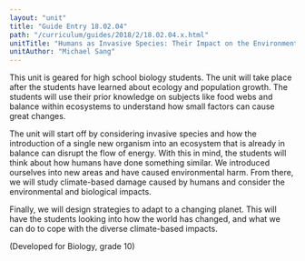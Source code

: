 ```yaml
---
layout: "unit"
title: "Guide Entry 18.02.04"
path: "/curriculum/guides/2018/2/18.02.04.x.html"
unitTitle: "Humans as Invasive Species: Their Impact on the Environment and Adaptations to Live with the Changes to our Climate"
unitAuthor: "Michael Sang"
---
```

<main>
 <p>
  This unit is geared for high school biology students. The unit will take place after the students have learned about ecology and population growth. The students will use their prior knowledge on subjects like food webs and balance within ecosystems to understand how small factors can cause great changes.
 </p>
 <p>
  The unit will start off by considering invasive species and how the introduction of a single new organism into an ecosystem that is already in balance can disrupt the flow of energy. With this in mind, the students will think about how humans have done something similar. We introduced ourselves into new areas and have caused environmental harm. From there, we will study climate-based damage caused by humans and consider the environmental and biological impacts.
 </p>
 <p>
  Finally, we will design strategies to adapt to a changing planet. This will have the students looking into how the world has changed, and what we can do to cope with the diverse climate-based impacts.
 </p>
 <p>
  (Developed for Biology, grade 10)
 </p>
</main>

